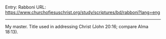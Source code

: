 Entry: Rabboni
URL: https://www.churchofjesuschrist.org/study/scriptures/bd/rabboni?lang=eng

---

My master. Title used in addressing Christ (John 20:16; compare Alma 18:13).
